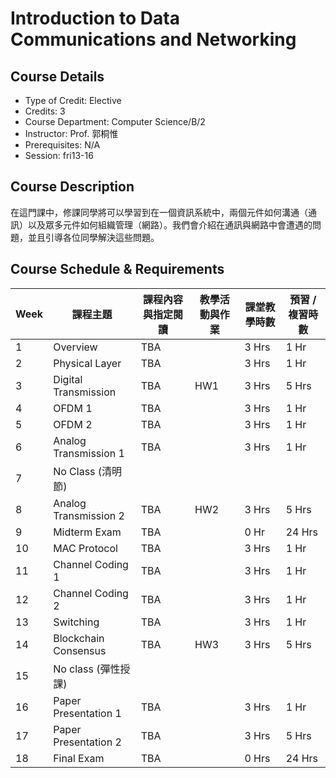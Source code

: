 # Introduction to Data Communications and Networking

## Course Details
- Type of Credit: Elective
- Credits: 3
- Course Department: Computer Science/B/2
- Instructor: Prof. 郭桐惟
- Prerequisites: N/A
- Session: fri13-16

## Course Description
在這門課中，修課同學將可以學習到在一個資訊系統中，兩個元件如何溝通（通訊）以及眾多元件如何組織管理（網路）。我們會介紹在通訊與網路中會遭遇的問題，並且引導各位同學解決這些問題。

## Course Schedule & Requirements
| Week | 課程主題                | 課程內容與指定閱讀 | 教學活動與作業 | 課堂教學時數 | 預習 / 複習時數 |
|------|-------------------------|--------------------|----------------|--------------|-----------------|
| 1    | Overview                | TBA                |                | 3 Hrs        | 1 Hr            |
| 2    | Physical Layer          | TBA                |                | 3 Hrs        | 1 Hr            |
| 3    | Digital Transmission    | TBA                | HW1            | 3 Hrs        | 5 Hrs           |
| 4    | OFDM 1                  | TBA                |                | 3 Hrs        | 1 Hr            |
| 5    | OFDM 2                  | TBA                |                | 3 Hrs        | 1 Hr            |
| 6    | Analog Transmission 1   | TBA                |                | 3 Hrs        | 1 Hr            |
| 7    | No Class (清明節)       |                    |                |              |                 |
| 8    | Analog Transmission 2   | TBA                | HW2            | 3 Hrs        | 5 Hrs           |
| 9    | Midterm Exam            | TBA                |                | 0 Hr         | 24 Hrs          |
| 10   | MAC Protocol            | TBA                |                | 3 Hrs        | 1 Hr            |
| 11   | Channel Coding 1        | TBA                |                | 3 Hrs        | 1 Hr            |
| 12   | Channel Coding 2        | TBA                |                | 3 Hrs        | 1 Hr            |
| 13   | Switching               | TBA                |                | 3 Hrs        | 1 Hr            |
| 14   | Blockchain Consensus    | TBA                | HW3            | 3 Hrs        | 5 Hrs           |
| 15   | No class (彈性授課)     |                    |                |              |                 |
| 16   | Paper Presentation 1    | TBA                |                | 3 Hrs        | 1 Hr            |
| 17   | Paper Presentation 2    | TBA                |                | 3 Hrs        | 5 Hrs           |
| 18   | Final Exam              | TBA                |                | 0 Hrs        | 24 Hrs          |